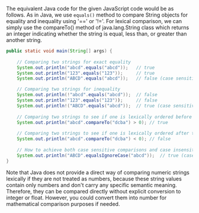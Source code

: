 The equivalent Java code for the given JavaScript code would be as follows. As in Java, we use `equals()` method to compare String objects for equality and inequality using '==' or '!='. For lexical comparison, we can simply use the compareTo() method of java.lang.String class which returns an integer indicating whether the string is equal, less than, or greater than another string.

```java
public static void main(String[] args) {
    
    // Comparing two strings for exact equality 
    System.out.println("abcd".equals("abcd"));   // true
    System.out.println("123".equals("123"));     // true
    System.out.println("ABCD".equals("abcd"));   // false (case sensitive)

    // Comparing two strings for inequality 
    System.out.println(!"abcd".equals("abcd"));  // false
    System.out.println!"123".equals("123"));     // false
    System.out.println!("ABCD".equals("abcd"));  // true (case sensitive)
  
    // Comparing two strings to see if one is lexically ordered before than the other
    System.out.println("abcd".compareTo("dcba") > 0); // true
    
    // Comparing two strings to see if one is lexically ordered after than the other 
    System.out.println("abcd".compareTo("dcba") < 0); // false
  
    // How to achieve both case sensitive comparisons and case insensitive comparisons within the language
    System.out.println("ABCD".equalsIgnoreCase("abcd"));  // true (case insensitive)
}
```
Note that Java does not provide a direct way of comparing numeric strings lexically if they are not treated as numbers, because these string values contain only numbers and don't carry any specific semantic meaning. Therefore, they can be compared directly without explicit conversion to integer or float. However, you could convert them into number for mathematical comparison purposes if needed.

